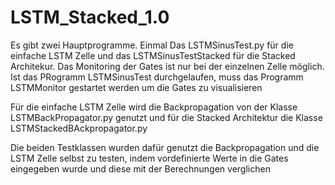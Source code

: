 # LSTM_Stacked_1.0

Es gibt zwei Hauptprogramme.
Einmal Das LSTMSinusTest.py für die einfache LSTM Zelle und das LSTMSinusTestStacked für die Stacked Architekur.
Das Monitoring der Gates ist nur bei der einzelnen Zelle möglich. Ist das PRogramm LSTMSinusTest durchgelaufen,
muss das Programm LSTMMonitor gestartet werden um die Gates zu visualisieren

Für die einfache LSTM Zelle wird die Backpropagation von der Klasse LSTMBackPropagator.py genutzt und
für die Stacked Architektur die Klasse LSTMStackedBAckpropagator.py

Die beiden Testklassen wurden dafür genutzt die Backpropagation und die LSTM Zelle selbst zu testen,
indem vordefinierte  Werte in die Gates eingegeben wurde und diese mit der Berechnungen verglichen
